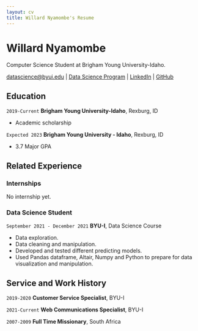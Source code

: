 ```yaml
---
layout: cv
title: Willard Nyamombe's Resume
---
```

# Willard Nyamombe
Computer Science Student at Brigham Young University-Idaho.

<div id="webaddress">
<a href="datascience@byui.edu">datascience@byui.edu</a>
| <a href="https://byuidatascience.github.io/development.html">Data Science Program</a>
| <a href="https://www.linkedin.com/groups/13537407/">LinkedIn</a>
| <a href="https://github.com/byuids-resumes">GitHub</a>
</div>

<!-- https://www.monique.tech/the-art-of-markdown -->

## Education

`2019-Current`
__Brigham Young University-Idaho__, Rexburg, ID

- Academic scholarship

`Expected 2023`
__Brigham Young University - Idaho__, Rexburg, ID

- 3.7 Major GPA


## Related Experience

### Internships

No internship yet.

### Data Science Student

`September 2021 - December 2021`
__BYU-I__, Data Science Course

- Data exploration.
- Data cleaning and manipulation.
- Developed and tested different predicting models.
- Used Pandas dataframe, Altair, Numpy and Python to prepare for data visualization and manipulation. 





## Service and Work History

`2019-2020`
__Customer Service Specialist__, BYU-I

`2021-Current`
__Web Communications Specialist__, BYU-I

`2007-2009`
__Full Time Missionary__, South Africa



<!-- ### Footer

Last updated: May 2013 -->


